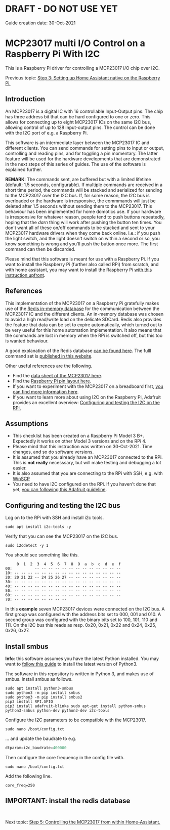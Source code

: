# DRAFT - DO NOT USE YET
Guide creation date: 30-Oct-2021

# MCP23017 multi I/O Control on a Raspberry Pi With I2C
This is a Raspberry Pi driver for controlling a MCP23017 I/O chip over I2C.

Previous topic: [Step 3: Setting up Home Assistant native on the Raspberry Pi.](https://github.com/JurgenVanGorp/Step3-Home-Assistant-on-Raspberry-Pi-Native)

## Introduction

An MCP23017 is a digital IC with 16 controllable Input-Output pins. The chip has three address bit that can be hard configured to one or zero. This allows for connecting up to eight MCP23017 ICs on the same I2C bus, allowing control of up to 128 input-output pins. The control can be done with the I2C port of e.g. a Raspberry Pi.

This software is an intermediate layer between the MCP23017 IC and different clients. You can send commands for setting pins to input or output, controlling and reading pins, and for toggling a pin momentary. The latter feature will be used for the hardware developments that are demonstrated in the next steps of this series of guides. The use of the software is explained further.

**REMARK**: The commands sent, are buffered but with a limited lifetime (default: 1.5 seconds, configurable). If multiple commands are received in a short time period, the commands will be stacked and serialized for sending to the MCP23017 over the I2C bus. If, for some reason, the I2C bus is overloaded or the hardware is irresponsive, the commmands will just be deleted after 1.5 seconds without sending them to the MCP23017. This behaviour has been implemented for home domotics use. If your hardware is irresponsive for whatever reason, people tend to push buttons repeatedly, hoping that the *darn* thing will work after pushing the button ten times. You don't want all of these on/off commands to be stacked and sent to your MCP23017 hardware drivers when they come back online. I.e.: if you push the light switch, and the light doesn't switch on within a second or so, you know something is wrong and you'll push the button once more. The first command can then be discarded.

Please mind that this software is meant for use with a Raspberry Pi. If you want to install the Raspberry Pi (further also called RPi) from scratch, and with home assistant, you may want to install the Raspberry Pi [with this instruction upfront](https://github.com/JurgenVanGorp/Home-Assistant-on-Raspberry-Pi-Native).

## References

This implementation of the MCP23017 on a Raspberry Pi gratefully makes use of the [Redis in-memory database](https://redis.io) for the communication between the MCP23017 IC and the different clients. An in-memory database was chosen to avoid a high read/write load on the delicate SDCard. Redis also provides the feature that data can be set to expire automatically, which turned out to be very useful for this home automation implementation. It also means that the commands are lost in memory when the RPi is switched off, but this too is wanted behaviour.

A good explanation of the Redis database [can be found here](https://pythontic.com/database/redis/hash%20-%20add%20and%20remove%20elements). The fulll command set is [published in this website](https://redis-py.readthedocs.io/en/stable/).

Other useful references are the following.
* Find the [data sheet of the MCP23017 here](https://www.adafruit.com/product/732).
* Find the [Raspberry Pi pin layout here](https://pinout.xyz/).
* If you want to experiment with the MCP23017 on a breadboard first, [you can find more information here](https://www.raspberrypi-spy.co.uk/2013/07/how-to-use-a-mcp23017-i2c-port-expander-with-the-raspberry-pi-part-1/).
* If you want to learn more about using I2C on the Raspberry Pi, Adafruit provides an excellent overview: [Configuring and testing the I2C on the RPi.](https://learn.adafruit.com/adafruits-raspberry-pi-lesson-4-gpio-setup/configuring-i2c)

## Assumptions

* This checklist has been created on a Raspberry Pi Model 3 B+. Expectedly it works on other Model 3 versions and on the RPi 4.
* Please mind that this instruction was written on 30-Oct-2021. Time changes, and so do software versions.
* It is assumed that you already have an MCP23017 connected to the RPi. This is **not really** necesssary, but will make testing and debugging a lot easier.
* It is also assumed that you are connecting to the RPi with SSH, e.g. with [WinSCP](https://winscp.net/)
* You need to have I2C configured on the RPi. If you haven't done that yet, [you can following this Adafruit guideline](https://learn.adafruit.com/adafruits-raspberry-pi-lesson-4-gpio-setup/configuring-i2c).

## Configuring and testing the I2C bus

Log on to the RPi with SSH and install i2c tools.

```
sudo apt install i2c-tools -y
```

Verify that you can see the MCP23017 on the I2C bus.

```
sudo i2cdetect -y 1
```

You should see something like this.  

```
     0  1  2  3  4  5  6  7  8  9  a  b  c  d  e  f
00:          -- -- -- -- -- -- -- -- -- -- -- -- --
10: -- -- -- -- -- -- -- -- -- -- -- -- -- -- -- --
20: 20 21 22 -- 24 25 26 27 -- -- -- -- -- -- -- --
30: -- -- -- -- -- -- -- -- -- -- -- -- -- -- -- --
40: -- -- -- -- -- -- -- -- -- -- -- -- -- -- -- --
50: -- -- -- -- -- -- -- -- -- -- -- -- -- -- -- --
60: -- -- -- -- -- -- -- -- -- -- -- -- -- -- -- --
70: -- -- -- -- -- -- -- --
```

In this **example** seven MCP23017 devices were connected on the I2C bus. A first group was configured with the address bits set to 000, 001 and 010. A second group was configured with the binary bits set to 100, 101, 110 and 111. On the I2C bus this reads as resp. 0x20, 0x21, 0x22 and 0x24, 0x25, 0x26, 0x27.

## Install smbus

**Info**: this software assumes you have the latest Python installed. You may want to [follow this guide](https://github.com/JurgenVanGorp/Home-Assistant-on-Raspberry-Pi-Native) to install the latest version of Python3.

The software in this repository is written in Python 3, and makes use of smbus. Install smbus as follows.

```
sudo apt install python3-smbus
sudo python3 -m pip install smbus
sudo python3 -m pip install smbus2
pip3 install RPI.GPIO
pip3 install adafruit-blinka sudo apt-get install python-smbus python3-smbus python-dev python3-dev i2c-tools
```

Configure the I2C parameters to be compatible with the MCP23017.

```
sudo nano /boot/config.txt
```

... and update the baudrate to e.g.

```python
dtparam=i2c_baudrate=400000
```

Then configure the core frequency in the config file with.

```
sudo nano /boot/config.txt
```

Add the following line.

```
core_freq=250
```

## IMPORTANT: install the redis database



```
```



```
```






Next topic: [Step 5: Controlling the MCP23017 from within Home-Assistant.](https://github.com/JurgenVanGorp/Step5-MCP23017-multi-I-O-Control-with-Raspberry-Pi-and-Home-Assistant)

